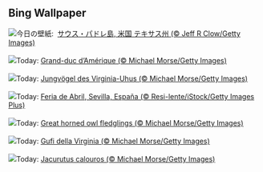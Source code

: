 ## Bing Wallpaper
![](https://www.bing.com/th?id=OHR.SouthPadre_JA-JP8678119712_UHD.jpg&w=1000)今日の壁紙: &nbsp;[サウス・パドレ島, 米国 テキサス州 (© Jeff R Clow/Getty Images)](https://www.bing.com/th?id=OHR.SouthPadre_JA-JP8678119712_UHD.jpg)
<br><br/>
![](https://www.bing.com/th?id=OHR.GHOAudubonDay_FR-FR1843319126_UHD.jpg&w=1000)Today: [Grand-duc d’Amérique (© Michael Morse/Getty Images)](https://www.bing.com/th?id=OHR.GHOAudubonDay_FR-FR1843319126_UHD.jpg)
<br><br/>
![](https://www.bing.com/th?id=OHR.GHOAudubonDay_DE-DE4254094306_UHD.jpg&w=1000)Today: [Jungvögel des Virginia-Uhus (© Michael Morse/Getty Images)](https://www.bing.com/th?id=OHR.GHOAudubonDay_DE-DE4254094306_UHD.jpg)
<br><br/>
![](https://www.bing.com/th?id=OHR.SevillaFair_ES-ES2601557373_UHD.jpg&w=1000)Today: [Feria de Abril, Sevilla, España (© Resi-lente/iStock/Getty Images Plus)](https://www.bing.com/th?id=OHR.SevillaFair_ES-ES2601557373_UHD.jpg)
<br><br/>
![](https://www.bing.com/th?id=OHR.GHOAudubonDay_EN-GB5353280661_UHD.jpg&w=1000)Today: [Great horned owl fledglings (© Michael Morse/Getty Images)](https://www.bing.com/th?id=OHR.GHOAudubonDay_EN-GB5353280661_UHD.jpg)
<br><br/>
![](https://www.bing.com/th?id=OHR.GHOAudubonDay_IT-IT7709502144_UHD.jpg&w=1000)Today: [Gufi della Virginia (© Michael Morse/Getty Images)](https://www.bing.com/th?id=OHR.GHOAudubonDay_IT-IT7709502144_UHD.jpg)
<br><br/>
![](https://www.bing.com/th?id=OHR.GHOAudubonDay_PT-BR5342739946_UHD.jpg&w=1000)Today: [Jacurutus calouros (© Michael Morse/Getty Images)](https://www.bing.com/th?id=OHR.GHOAudubonDay_PT-BR5342739946_UHD.jpg)
<br><br/>
